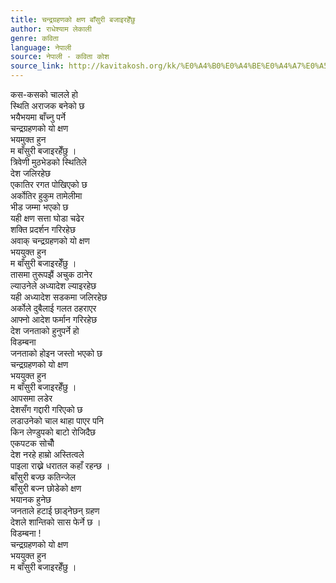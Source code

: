 ```yaml
---
title: चन्द्रग्रहणको क्षण बाँसुरी बजाइरहेँछु
author: राधेश्याम लेकाली
genre: कविता
language: नेपाली
source: नेपाली - कविता कोश
source_link: http://kavitakosh.org/kk/%E0%A4%B0%E0%A4%BE%E0%A4%A7%E0%A5%87%E0%A4%B6%E0%A5%8D%E0%A4%AF%E0%A4%BE%E0%A4%AE_%E0%A4%B2%E0%A5%87%E0%A4%95%E0%A4%BE%E0%A4%B2%E0%A5%80
---
```


कस-कसको चालले हो  
स्थिति अराजक बनेको छ  
भयैभयमा बाँच्नु पर्ने  
चन्द्रग्रहणको यो क्षण  
भयमुक्त हुन  
म बाँसुरी बजाइरहेँछु ।  
त्रिवेणी मुठभेडको स्थितिले  
देश जलिरहेछ  
एकातिर रगत पोखिएको छ  
अर्कोतिर हुकुम तामेलीमा  
भीड जम्मा भएको छ  
यही क्षण सत्ता घोडा चढेर  
शक्ति प्रदर्शन गरिरहेछ  
अवाक् चन्द्रग्रहणको यो क्षण  
भययुक्त हुन  
म बाँसुरी बजाइरहेँछु ।  
तासमा तुरूपझैं अचुक ठानेर  
ल्याउनेले अध्यादेश ल्याइरहेछ  
यही अध्यादेश सडकमा जलिरहेछ  
अर्कोले दुबैलाई गलत ठहराएर  
आफ्नो आदेश फर्मान गरिरहेछ  
देश जनताको हुनुपर्ने हो  
विडम्बना  
जनताको होइन जस्तो भएको छ  
चन्द्रग्रहणको यो क्षण  
भययुक्त हुन  
म बाँसुरी बजाइरहेँछु ।  
आपसमा लडेर  
देशसँग गद्दारी गरिएको छ  
लडाउनेको चाल थाहा पाएर पनि  
किन लेण्डुपको बाटो रोजिदैछ  
एकपटक सोचौँ  
देश नरहे हाम्रो अस्तित्वले  
पाइला राख्ने धरातल कहाँ रहन्छ ।  
बाँसुरी बज्छ कतिन्जेल  
बाँसुरी बज्न छोडेको क्षण  
भयानक हुनेछ  
जनताले हटाई छाड्नेछन् ग्रहण  
देशले शान्तिको सास फेर्ने छ ।  
विडम्बना !  
चन्द्रग्रहणको यो क्षण  
भययुक्त हुन  
म बाँसुरी बजाइरहेँछु ।
